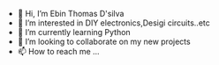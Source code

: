 - 👋 Hi, I’m Ebin Thomas D'silva
- 👀 I’m interested in DIY electronics,Desigi circuits..etc
- 🌱 I’m currently learning Python
- 💞️ I’m looking to collaborate on my new projects
- 📫 How to reach me ...

<!---
ebin-disilva/ebin-disilva is a ✨ special ✨ repository because its `README.md` (this file) appears on your GitHub profile.
You can click the Preview link to take a look at your changes.
--->
